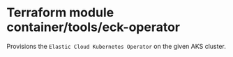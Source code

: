 # Terraform module container/tools/eck-operator

Provisions the `Elastic Cloud Kubernetes Operator` on the given AKS cluster.
